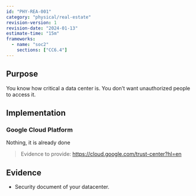 ```yaml
---
id: "PHY-REA-001"
category: "physical/real-estate"
revision-version: 1
revision-date: "2024-01-13"
estimate-time: "15m"
frameworks:
  - name: "soc2"
    sections: ["CC6.4"]
---
```


## Purpose

You know how critical a data center is. You don’t want unauthorized people to
access it.

## Implementation

### Google Cloud Platform

Nothing, it is already done

> Evidence to provide: https://cloud.google.com/trust-center?hl=en

## Evidence

- Security document of your datacenter.
